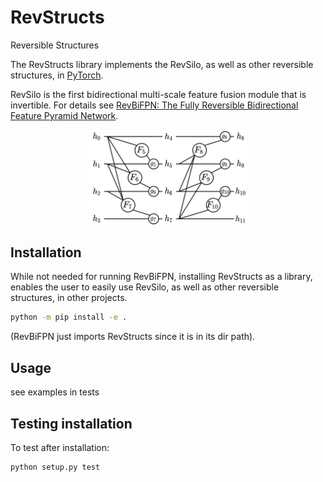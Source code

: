 # RevStructs
Reversible Structures

The RevStructs library implements the RevSilo, as well as other reversible structures, in [PyTorch](https://papers.nips.cc/paper/2019/hash/bdbca288fee7f92f2bfa9f7012727740-Abstract.html).

RevSilo is the first bidirectional multi-scale feature fusion module that is invertible. For details see [RevBiFPN: The Fully Reversible Bidirectional Feature Pyramid Network](https://arxiv.org/abs/2206.14098).

<p align = "center"><img src="../figures/revsilo.png" width=50% height=50%></p>

## Installation
While not needed for running RevBiFPN, installing RevStructs as a library, enables the user to easily use RevSilo, as well as other reversible structures, in other projects.

```bash
python -m pip install -e .
```

(RevBiFPN just imports RevStructs since it is in its dir path).

## Usage

see examples in tests

## Testing installation

To test after installation:
```bash
python setup.py test
```
